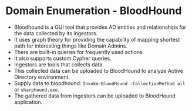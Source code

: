 # Domain Enumeration - BloodHound
- Bloodhound is a GUI tool that provides AD entities and relationships for the data collected by its ingestors.
- It uses graph theory for providing the capability of mapping shortest path for interesting things like Domain Admins.
- There are built-in queries for frequently used actions.
- It also supports custom Cypher queries.
- Ingestors are tools that collects data.
- This collected data can be uploaded to BloodHound to analyze Active Directory environment.
- Supply data to bloodhound: `Invoke-BloodHound -CollectionMethod all` or `sharphound.exe`.
- The gathered data from ingestors can be uploaded to BloodHound application.
